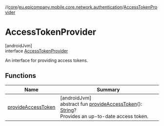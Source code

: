 //[core](../../../index.md)/[eu.epicompany.mobile.core.network.authentication](../index.md)/[AccessTokenProvider](index.md)

# AccessTokenProvider

[androidJvm]\
interface [AccessTokenProvider](index.md)

An interface for providing access tokens.

## Functions

| Name | Summary |
|---|---|
| [provideAccessToken](provide-access-token.md) | [androidJvm]<br>abstract fun [provideAccessToken](provide-access-token.md)(): [String](https://kotlinlang.org/api/latest/jvm/stdlib/kotlin/-string/index.html)?<br>Provides an up-to-date access token. |
